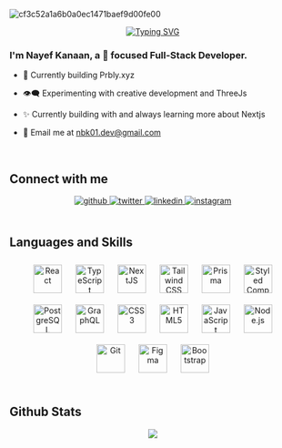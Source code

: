 
 
![cf3c52a1a6b0a0ec1471baef9d00fe00](https://user-images.githubusercontent.com/73779089/197867689-1c5268f3-1025-410c-a90d-4b662514fe5d.jpg)


<div align="center"> 
  
 [![Typing SVG](https://readme-typing-svg.herokuapp.com?font=Playfair+Display&size=45&duration=3000&pause=900&color=A57C00&center=true&vCenter=true&multiline=true&width=600&height=134&lines=Hey+There;Welcome+to+my+GitHub+page)](https://git.io/typing-svg)
  
</div>

### I'm Nayef Kanaan, a 🎨 focused Full-Stack Developer.  
  

-  🧩 Currently building Prbly.xyz  
  

-  👁️‍🗨️ Experimenting with creative development and ThreeJs  
  

- ✨ Currently building with and always learning more about Nextjs  
  

- 📧 Email me at nbk01.dev@gmail.com  
  

<br/>  


## Connect with me  
<div align="center">
<a href="https://github.com/NBK-01" target="_blank">
<img src=https://img.shields.io/badge/github-064439.svg?&style=for-the-badge&logo=github&logoColor=a57c00 alt=github style="margin-bottom: 5px;" />
</a>
<a href="https://twitter.com/NBK__03" target="_blank">
<img src=https://img.shields.io/badge/twitter-064439.svg?&style=for-the-badge&logo=twitter&logoColor=a57c00 alt=twitter style="margin-bottom: 5px;" />
</a>
<a href="https://linkedin.com/in/nayef-kanaan-4aa1b1183" target="_blank">
<img src=https://img.shields.io/badge/linkedin-064439.svg?&style=for-the-badge&logo=linkedin&logoColor=a57c00 alt=linkedin style="margin-bottom: 5px;" />
</a>
<a href="https://instagram.com/nkanaan_" target="_blank">
<img src=https://img.shields.io/badge/instagram-064439.svg?&style=for-the-badge&logo=instagram&logoColor=a57c00 alt=instagram style="margin-bottom: 5px;" />
</a>  
</div>  
  

<br/>  

## Languages and Skills 
<div align="center">  
<a href="https://reactjs.org/" target="_blank"><img style="margin: 10px" src="https://profilinator.rishav.dev/skills-assets/react-original-wordmark.svg" alt="React" height="50" /></a>  
<a href="https://www.typescriptlang.org/" target="_blank"><img style="margin: 10px" src="https://profilinator.rishav.dev/skills-assets/typescript-original.svg" alt="TypeScript" height="50" /></a>  
<a href="https://nextjs.org/" target="_blank"><img style="margin: 10px" src="https://profilinator.rishav.dev/skills-assets/nextjs.png" alt="NextJS" height="50" /></a>  
<a href="https://www.tailwindcss.com/" target="_blank"><img style="margin: 10px" src="https://profilinator.rishav.dev/skills-assets/tailwindcss.svg" alt="Tailwind CSS" height="50" /></a>  
<a href="https://www.prisma.io/" target="_blank"><img style="margin: 10px" src="https://profilinator.rishav.dev/skills-assets/prisma.png" alt="Prisma" height="50" /></a>  
<a href="https://styled-components.com/" target="_blank"><img style="margin: 10px" src="https://profilinator.rishav.dev/skills-assets/styled-components.png" alt="Styled Components" height="50" /></a>  
<a href="https://www.postgresql.org/" target="_blank"><img style="margin: 10px" src="https://profilinator.rishav.dev/skills-assets/postgresql-original-wordmark.svg" alt="PostgreSQL" height="50" /></a>  
<a href="https://graphql.org/" target="_blank"><img style="margin: 10px" src="https://profilinator.rishav.dev/skills-assets/graphql.png" alt="GraphQL" height="50" /></a>  
<a href="https://www.w3schools.com/css/" target="_blank"><img style="margin: 10px" src="https://profilinator.rishav.dev/skills-assets/css3-original-wordmark.svg" alt="CSS3" height="50" /></a>  
<a href="https://en.wikipedia.org/wiki/HTML5" target="_blank"><img style="margin: 10px" src="https://profilinator.rishav.dev/skills-assets/html5-original-wordmark.svg" alt="HTML5" height="50" /></a>  
<a href="https://www.javascript.com/" target="_blank"><img style="margin: 10px" src="https://profilinator.rishav.dev/skills-assets/javascript-original.svg" alt="JavaScript" height="50" /></a>  
<a href="https://nodejs.org/" target="_blank"><img style="margin: 10px" src="https://profilinator.rishav.dev/skills-assets/nodejs-original-wordmark.svg" alt="Node.js" height="50" /></a>  
<a href="https://github.com/" target="_blank"><img style="margin: 10px" src="https://profilinator.rishav.dev/skills-assets/git-scm-icon.svg" alt="Git" height="50" /></a>  
<a href="https://www.figma.com/" target="_blank"><img style="margin: 10px" src="https://profilinator.rishav.dev/skills-assets/figma-icon.svg" alt="Figma" height="50" /></a>  
<a href="https://getbootstrap.com/docs/3.4/javascript/" target="_blank"><img style="margin: 10px" src="https://profilinator.rishav.dev/skills-assets/bootstrap-plain.svg" alt="Bootstrap" height="50" /></a>  
</div>  

<br/>  


## Github Stats  
<div align="center"><img src="https://github-readme-stats.vercel.app/api?username=NBK-01&theme=great-gatsby&show_icons=true&count_private=true&hide_border=true" align="center" /></div>  

<br/>  



  

<br />






